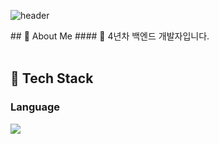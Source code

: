 <div>
  
  <!-- Header -->
  ![header](https://capsule-render.vercel.app/api?type=Waving&text=Good%20to%20see%20you%20%F0%9F%A4%97&fontSize=40)
  
</div>


<div>
  <!-- Body -->
  ## 👀 About Me
  #### 🔭 4년차 백엔드 개발자입니다.<br/>
  <br/>

  ## 🧱 Tech Stack
  ### Language
  <!-- JavaScript -->
  <img src="https://img.shields.io/badge/JavaScript-F7DF1E?style=flat-square&logo=JavaScript&logoColor=white"/>

</div>

<!--
**RuneRaiders/RuneRaiders** is a ✨ _special_ ✨ repository because its `README.md` (this file) appears on your GitHub profile.

Here are some ideas to get you started:

- 🔭 I’m currently working on ...
- 🌱 I’m currently learning ...
- 👯 I’m looking to collaborate on ...
- 🤔 I’m looking for help with ...
- 💬 Ask me about ...
- 📫 How to reach me: ...
- 😄 Pronouns: ...
- ⚡ Fun fact: ...
-->
